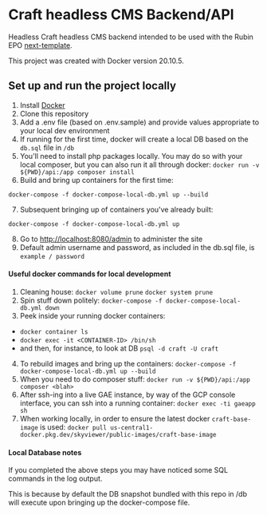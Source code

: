 # Craft headless CMS Backend/API

Headless Craft headless CMS backend intended to be used with the Rubin EPO [next-template](https://github.com/lsst-epo/next-template/).

This project was created with Docker version 20.10.5.

## Set up and run the project locally

1. Install [Docker](https://docs.docker.com/get-docker/)
2. Clone this repository
3. Add a .env file (based on .env.sample) and provide values appropriate to your local dev environment
4. If running for the first time, docker will create a local DB based on the `db.sql` file in `/db`
5. You'll need to install php packages locally. You may do so with your local composer, but you can also run it all through docker: `docker run -v ${PWD}/api:/app composer install`
6. Build and bring up containers for the first time:

```shell
docker-compose -f docker-compose-local-db.yml up --build
```

7. Subsequent bringing up of containers you've already built:
```shell
docker-compose -f docker-compose-local-db.yml up
```
8. Go to <http://localhost:8080/admin> to administer the site
9. Default admin username and password, as included in the db.sql file, is `example / password`

#### Useful docker commands for local development

1. Cleaning house: `docker volume prune` `docker system prune`
2. Spin stuff down politely: `docker-compose -f docker-compose-local-db.yml down`
3. Peek inside your running docker containers:
  * `docker container ls`
  * `docker exec -it <CONTAINER-ID> /bin/sh`
  * and then, for instance, to look at DB `psql -d craft -U craft`
4. To rebuild images and bring up the containers: `docker-compose -f docker-compose-local-db.yml up --build`
5. When you need to do composer stuff: `docker run -v ${PWD}/api:/app composer <blah>`
6. After ssh-ing into a live GAE instance, by way of the GCP console interface, you can ssh into a running container: `docker exec -ti gaeapp sh`
7. When working locally, in order to ensure the latest docker `craft-base-image` is used: `docker pull us-central1-docker.pkg.dev/skyviewer/public-images/craft-base-image`

#### Local Database notes

If you completed the above steps you may have noticed some SQL commands in the log output.

This is because by default the DB snapshot bundled with this repo in /db will execute upon bringing up the docker-compose file.